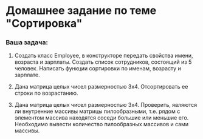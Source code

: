 # Домашнее задание по теме "Cортировка"

### Ваша задача:

1. Создать класс Employee, в конструкторе передать свойства имени, возраста и зарплаты. Создать список сотрудников, состоящий из 5 человек. Написать функции сортировки по именам, возрасту и зарплате.

2. Дана матрица целых чисел размерностью 3х4. Отсортировать ее строки по возрастанию.

3. Дана матрица целых чисел размерностью 3х4. Проверить, являются ли внутренние массивы матрицы пилообразными, т.е. рядом с элементом массива находятся соседи большие или меньшие его. Необходимо вывести количество пилообразных массивов и сами массивы.